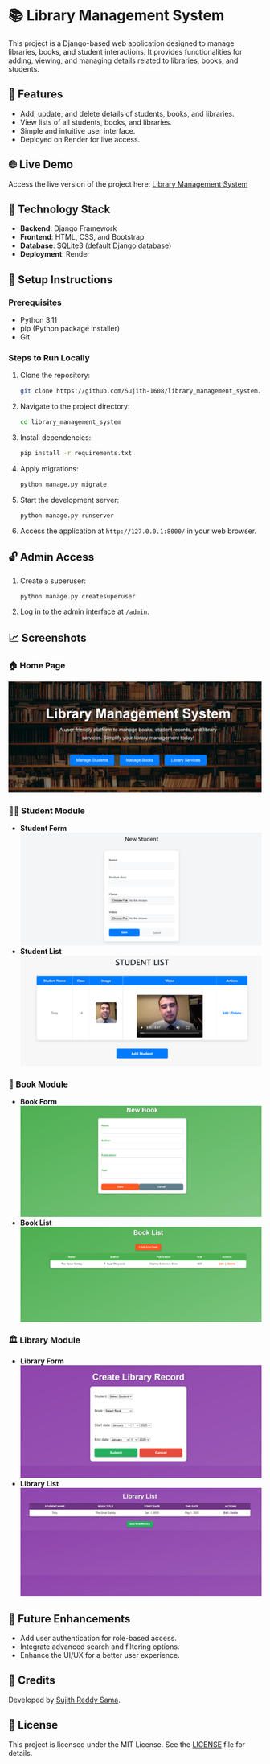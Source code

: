 # 📚 Library Management System

This project is a Django-based web application designed to manage libraries, books, and student interactions. It provides functionalities for adding, viewing, and managing details related to libraries, books, and students.

## 🔧 Features
- Add, update, and delete details of students, books, and libraries.
- View lists of all students, books, and libraries.
- Simple and intuitive user interface.
- Deployed on Render for live access.

## 🌐 Live Demo
Access the live version of the project here: [Library Management System](https://library-management-system-slgz.onrender.com)

## 🧳 Technology Stack
- **Backend**: Django Framework
- **Frontend**: HTML, CSS, and Bootstrap
- **Database**: SQLite3 (default Django database)
- **Deployment**: Render

## 🔮 Setup Instructions

### Prerequisites
- Python 3.11
- pip (Python package installer)
- Git

### Steps to Run Locally
1. Clone the repository:
   ```bash
   git clone https://github.com/Sujith-1608/library_management_system.git
   ```
2. Navigate to the project directory:
   ```bash
   cd library_management_system
   ```
3. Install dependencies:
   ```bash
   pip install -r requirements.txt
   ```
4. Apply migrations:
   ```bash
   python manage.py migrate
   ```
5. Start the development server:
   ```bash
   python manage.py runserver
   ```
6. Access the application at `http://127.0.0.1:8000/` in your web browser.

## 🔓 Admin Access
1. Create a superuser:
   ```bash
   python manage.py createsuperuser
   ```
2. Log in to the admin interface at `/admin`.

## 📈 Screenshots

### 🏠 Home Page
![Home Page](screenshots/home_page.png)

### 👨‍🎓 Student Module
- **Student Form**
  ![Student Form](screenshots/student_form.png)
- **Student List**
  ![Student List](screenshots/student_list.png)

### 📖 Book Module
- **Book Form**
  ![Book Form](screenshots/book_form.png)
- **Book List**
  ![Book List](screenshots/book_list.png)

### 🏛️ Library Module
- **Library Form**
  ![Library Form](screenshots/library_form.png)
- **Library List**
  ![Library List](screenshots/library_list.png)

## 🎯 Future Enhancements
- Add user authentication for role-based access.
- Integrate advanced search and filtering options.
- Enhance the UI/UX for a better user experience.

## 💎 Credits
Developed by [Sujith Reddy Sama](https://github.com/Sujith-1608).

## 🛒 License
This project is licensed under the MIT License. See the [LICENSE](LICENSE) file for details.


